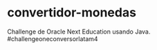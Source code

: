 # convertidor-monedas
 Challenge de Oracle Next Education usando Java.
#challengeoneconversorlatam4
